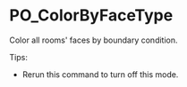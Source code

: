 # PO_ColorByFaceType

Color all rooms&apos; faces by boundary condition. 

Tips:
- Rerun this command to turn off this mode.

